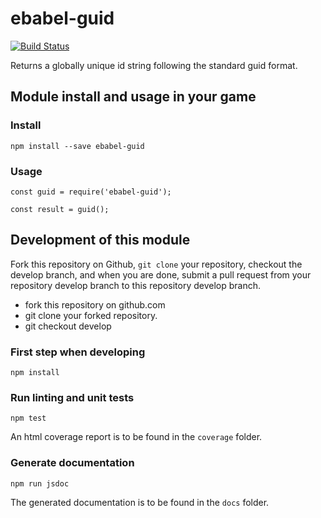 # ebabel-guid
[![Build Status](https://travis-ci.org/ebabel-eu/ebabel-guid.svg?branch=master)](https://travis-ci.org/ebabel-eu/ebabel-guid)

Returns a globally unique id string following the standard guid format.

## Module install and usage in your game

### Install
```
npm install --save ebabel-guid
```

### Usage
```
const guid = require('ebabel-guid');

const result = guid();
```

## Development of this module
Fork this repository on Github, `git clone` your repository, checkout the develop branch, and when you are done, submit a pull request from your repository develop branch to this repository develop branch.

* fork this repository on github.com
* git clone your forked repository.
* git checkout develop

### First step when developing
```
npm install
```

### Run linting and unit tests
```
npm test
```

An html coverage report is to be found in the `coverage` folder.

### Generate documentation
```
npm run jsdoc
```

The generated documentation is to be found in the `docs` folder.

